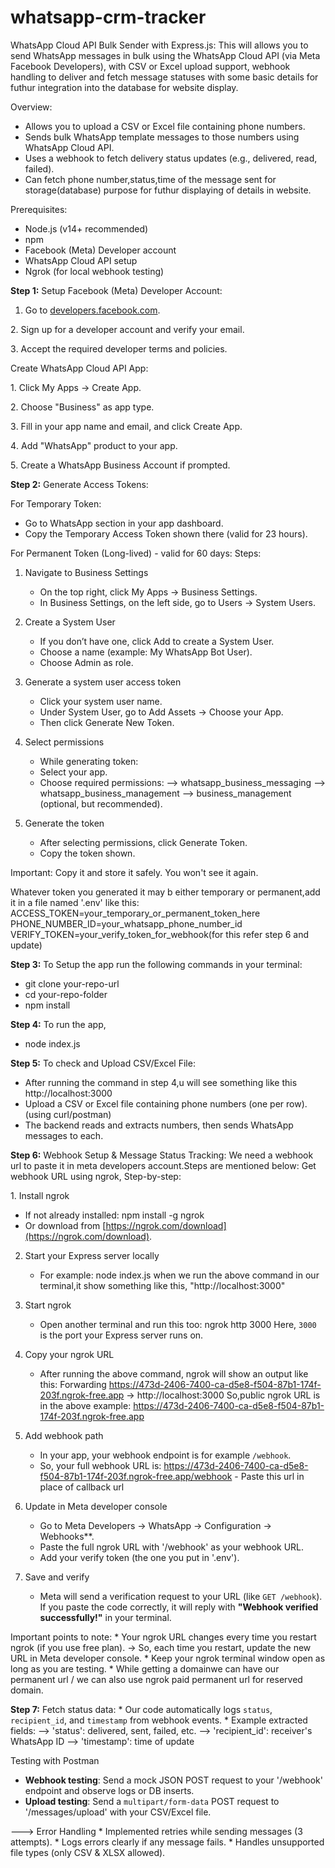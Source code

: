 # whatsapp-crm-tracker
WhatsApp Cloud API Bulk Sender with Express.js:
This will allows you to send WhatsApp messages in bulk using the WhatsApp Cloud API (via Meta Facebook Developers), with CSV or Excel upload support, webhook handling to deliver and fetch message statuses with some basic details for futhur integration into the database for website display.

Overview:
* Allows you to upload a CSV or Excel file containing phone numbers.
* Sends bulk WhatsApp template messages to those numbers using WhatsApp Cloud API.
* Uses a webhook to fetch delivery status updates (e.g., delivered, read, failed).
* Can fetch phone number,status,time of the message sent for storage(database) purpose for futhur displaying of details in website.

Prerequisites:
* Node.js (v14+ recommended)
* npm
* Facebook (Meta) Developer account
* WhatsApp Cloud API setup
* Ngrok (for local webhook testing)

**Step 1:**
Setup Facebook (Meta) Developer Account:

1. Go to [developers.facebook.com](https://developers.facebook.com/).

2️. Sign up for a developer account and verify your email.

3️. Accept the required developer terms and policies.

Create WhatsApp Cloud API App:

1️. Click My Apps → Create App.

2️. Choose "Business" as app type.

3️. Fill in your app name and email, and click Create App.

4️. Add "WhatsApp" product to your app.

5️. Create a WhatsApp Business Account if prompted.

**Step 2:**
Generate Access Tokens:

For Temporary Token:

* Go to WhatsApp section in your app dashboard.
* Copy the Temporary Access Token shown there (valid for 23 hours).

For Permanent Token (Long-lived) - valid for 60 days:
Steps:
1. Navigate to Business Settings
   * On the top right, click My Apps → Business Settings.
   * In Business Settings, on the left side, go to Users → System Users.

2. Create a System User
   * If you don’t have one, click Add to create a System User.
   * Choose a name (example: My WhatsApp Bot User).
   * Choose Admin as role.

3. Generate a system user access token
    * Click your system user name.
    * Under System User, go to Add Assets → Choose your App.
    * Then click Generate New Token.

4. Select permissions
    * While generating token:
    * Select your app.
    * Choose required permissions:
    --> whatsapp_business_messaging
    --> whatsapp_business_management
    --> business_management (optional, but recommended).

5. Generate the token
     * After selecting permissions, click Generate Token.
     * Copy the token shown.
       
Important: Copy it and store it safely. You won't see it again.

Whatever token you generated it may b either temporary or permanent,add it in a file named '.env' like this:
ACCESS_TOKEN=your_temporary_or_permanent_token_here
PHONE_NUMBER_ID=your_whatsapp_phone_number_id
VERIFY_TOKEN=your_verify_token_for_webhook(for this refer step 6 and update)

**Step 3:**
To Setup the app run the following commands in your terminal:
  * git clone your-repo-url
  * cd your-repo-folder
  * npm install

**Step 4:**
To run the app,
   * node index.js
 
**Step 5:**
To check and Upload CSV/Excel File:
   * After running the command in step 4,u will see something like this http://localhost:3000 
   * Upload a CSV or Excel file containing phone numbers (one per row).(using curl/postman)
   * The backend reads and extracts numbers, then sends WhatsApp messages to each.

**Step 6:**
Webhook Setup & Message Status Tracking:
We need a webhook url to paste it in meta developers account.Steps are mentioned below:
Get webhook URL using ngrok,
Step-by-step:

1️. Install ngrok
   * If not already installed:
      npm install -g ngrok
   * Or download from [https://ngrok.com/download](https://ngrok.com/download).
2. Start your Express server locally
   * For example:
     node index.js
when we run the above command in our terminal,it show something like this,
"http://localhost:3000"

3. Start ngrok
    * Open another terminal and run this too:
       ngrok http 3000
       Here, `3000` is the port your Express server runs on.

4. Copy your ngrok URL
    * After running the above command, ngrok will show an output like this:
        Forwarding    https://473d-2406-7400-ca-d5e8-f504-87b1-174f-203f.ngrok-free.app -> http://localhost:3000
        So,public ngrok URL is in the above example:
        https://473d-2406-7400-ca-d5e8-f504-87b1-174f-203f.ngrok-free.app
   
5. Add webhook path
     * In your app, your webhook endpoint is for example `/webhook`.
     * So, your full webhook URL is:
        https://473d-2406-7400-ca-d5e8-f504-87b1-174f-203f.ngrok-free.app/webhook - Paste this url in place of callback url
6. Update in Meta developer console
     * Go to Meta Developers → WhatsApp → Configuration → Webhooks**.
     * Paste the full ngrok URL with '/webhook' as your webhook URL.
     * Add your verify token (the one you put in '.env').

7. Save and verify
     * Meta will send a verification request to your URL (like `GET /webhook`).
   If you paste the code correctly, it will reply with **"Webhook verified successfully!"** in your terminal.

Important points to note:
    * Your ngrok URL changes every time you restart ngrok (if you use free plan).
       → So, each time you restart, update the new URL in Meta developer console.
    * Keep your ngrok terminal window open as long as you are testing.
    * While getting a domainwe can have our permanent url / we can also use ngrok paid permanent url for reserved domain.

**Step 7:**
Fetch status data:
    * Our code automatically logs `status`, `recipient_id`, and `timestamp` from webhook events.
    * Example extracted fields:
    --> 'status': delivered, sent, failed, etc.
    --> 'recipient_id': receiver's WhatsApp ID
    --> 'timestamp': time of update
    
Testing with Postman

   * **Webhook testing**: Send a mock JSON POST request to your '/webhook' endpoint and observe logs or DB inserts.
   * **Upload testing**: Send a `multipart/form-data` POST request to '/messages/upload' with your CSV/Excel file.

---> Error Handling
    * Implemented retries while sending messages (3 attempts).
    * Logs errors clearly if any message fails.
    * Handles unsupported file types (only CSV & XLSX allowed).



